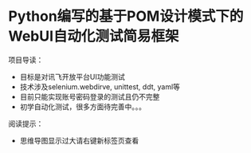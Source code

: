 # Python编写的基于POM设计模式下的WebUI自动化测试简易框架
项目导读：
- 目标是对讯飞开放平台UI功能测试
- 技术涉及selenium.webdirve, unittest, ddt, yaml等
- 目前只能实现账号密码登录的测试且仍不完整
- 初学自动化测试，很多方面待完善中。。。

  
阅读提示：
- 思维导图显示过大请右键新标签页查看
